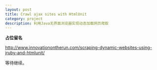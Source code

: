```yaml
---
layout: post
title: Crawl ajax sites with HtmlUnit
category: project
description: 利用Java无界面浏览器实现动态加载网页爬取
---
```


**占位留名**

http://www.innovationontherun.com/scraping-dynamic-websites-using-jruby-and-htmlunit/

等待继续。


